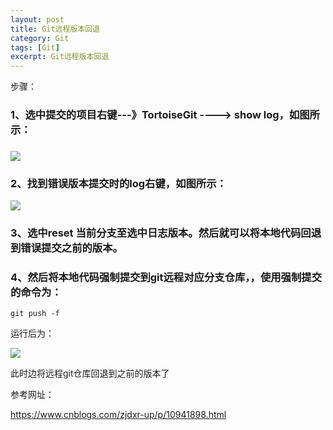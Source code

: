 ```yaml
---
layout: post
title: Git远程版本回退
category: Git
tags: [Git]
excerpt: Git远程版本回退
---
```


步骤：
### 1、选中提交的项目右键---》TortoiseGit ----> show log，如图所示：
 ###

![](http://www.nangongyibin.com/assets/images/gbb1.png)

### 2、找到错误版本提交时的log右键，如图所示： ###

![](http://www.nangongyibin.com/assets/images/gbb2.png)

### 3、选中reset 当前分支至选中日志版本。然后就可以将本地代码回退到错误提交之前的版本。 ###

### 4、然后将本地代码强制提交到git远程对应分支仓库，，使用强制提交的命令为： ###

	git push -f

运行后为：


![](http://www.nangongyibin.com/assets/images/gbb3.png)


此时边将远程git仓库回退到之前的版本了

参考网址：

<https://www.cnblogs.com/zjdxr-up/p/10941898.html>
